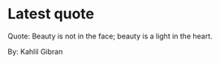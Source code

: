 # Latest quote 

Quote: Beauty is not in the face; beauty is a light in the heart. 

By: Kahlil Gibran